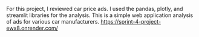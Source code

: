 For this project, I reviewed car price ads.  I used the pandas, plotly, and streamlit libraries for the analysis. This is a simple web application analysis of ads for various car manufacturers.
https://sprint-4-project-ewx8.onrender.com/
